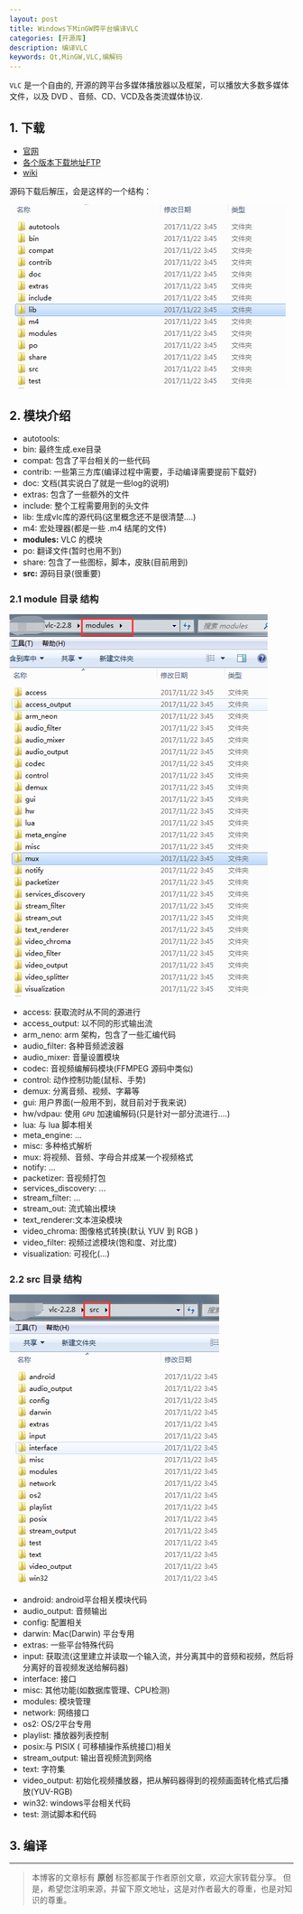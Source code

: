 ```yaml
---
layout: post
title: Windows下MinGW跨平台编译VLC
categories: [开源库]
description: 编译VLC
keywords: Qt,MinGW,VLC,编解码
---
```


`VLC` 是一个自由的, 开源的跨平台多媒体播放器以及框架，可以播放大多数多媒体文件，以及 DVD 、音频、CD、VCD及各类流媒体协议.


## 1. 下载

- [官网](http://www.videolan.org/)
- [各个版本下载地址FTP](http://download.videolan.org/pub/videolan/vlc/)
- [wiki](https://wiki.videolan.org/AndroidCompile)

源码下载后解压，会是这样的一个结构：

![](/res/img/blog/3rdparty/vlc_file.png)

## 2. 模块介绍

- autotools: 
- bin: 最终生成.exe目录
- compat: 包含了平台相关的一些代码
- contrib: 一些第三方库(编译过程中需要，手动编译需要提前下载好)
- doc: 文档(其实说白了就是一些log的说明)
- extras: 包含了一些额外的文件
- include:  整个工程需要用到的头文件
- lib: 生成vlc库的源代码(这里概念还不是很清楚....)
- m4: 宏处理器(都是一些 .m4 结尾的文件)
- **modules:** VLC 的模块
- po: 翻译文件(暂时也用不到)
- share: 包含了一些图标，脚本，皮肤(目前用到)
- **src:** 源码目录(很重要) 

### 2.1 module 目录 结构

![](/res/img/blog/3rdparty/vlc_module.png)

- access: 获取流时从不同的源进行
- access_output: 以不同的形式输出流
- arm_neno: arm 架构，包含了一些汇编代码
- audio_filter: 各种音频滤波器
- audio_mixer: 音量设置模块
- codec: 音视频编解码模块(FFMPEG 源码中类似)
- control: 动作控制功能(鼠标、手势)
- demux: 分离音频、视频、字幕等
- gui: 用户界面(一般用不到，就目前对于我来说)
- hw/vdpau: 使用 `GPU` 加速编解码(只是针对一部分流进行....)
- lua: 与 lua 脚本相关
- meta_engine: ...
- misc: 多种格式解析
- mux: 将视频、音频、字母合并成某一个视频格式
- notify: ...
- packetizer: 音视频打包
- services_discovery: ...
- stream_filter: ...
- stream_out: 流式输出模块
- text_renderer:文本渲染模块
- video_chroma: 图像格式转换(默认 YUV 到 RGB )
- video_filter: 视频过滤模块(饱和度、对比度)
- visualization: 可视化(...)

### 2.2 src 目录 结构

![](/res/img/blog/3rdparty/vlc_src.png)

- android: android平台相关模块代码
- audio_output: 音频输出
- config: 配置相关
- darwin: Mac(Darwin) 平台专用
- extras: 一些平台特殊代码
- input: 获取流(这里建立并读取一个输入流，并分离其中的音频和视频，然后将分离好的音视频发送给解码器)
- interface: 接口
- misc: 其他功能(如数据库管理、CPU检测)
- modules: 模块管理
- network: 网络接口
- os2: OS/2平台专用
- playlist: 播放器列表控制
- posix:与 PISIX ( 可移植操作系统接口)相关
- stream_output: 输出音视频流到网络
- text: 字符集
- video_output: 初始化视频播放器，把从解码器得到的视频画面转化格式后播放(YUV-RGB)
- win32: windows平台相关代码
- test: 测试脚本和代码


## 3. 编译



---
>本博客的文章标有 **原创** 标签都属于作者原创文章，欢迎大家转载分享。
但是，希望您注明来源，并留下原文地址，这是对作者最大的尊重，也是对知识的尊重。

